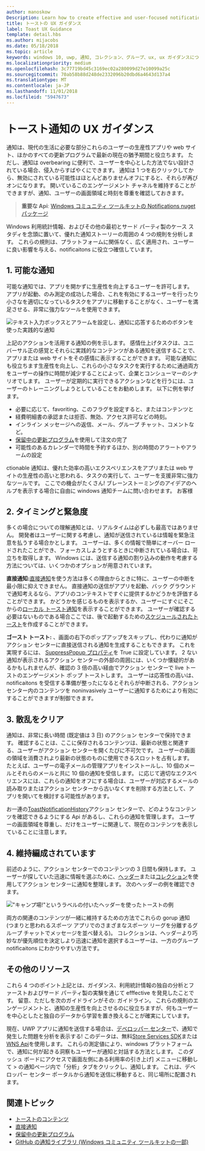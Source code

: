 ```yaml
---
author: manoskow
Description: Learn how to create effective and user-focused notifications that make your users prductive and happy.
title: トーストの UX ガイダンス
label: Toast UX Guidance
template: detail.hbs
ms.author: mijacobs
ms.date: 05/18/2018
ms.topic: article
keywords: windows 10, uwp, 通知, コレクション、グループ、ux, ux ガイダンスについては、ガイダンス、アクション、トースト、アクション センター、noninterruptive、効果的な通知、侵入通知、アクション可能な管理、整理
ms.localizationpriority: medium
ms.openlocfilehash: 3c77719bd45c3169ec02a280099d27e10099a25c
ms.sourcegitcommit: 70ab58b88d248de2332096b20dbd6a4643d137a4
ms.translationtype: MT
ms.contentlocale: ja-JP
ms.lasthandoff: 11/01/2018
ms.locfileid: "5947673"
---
```

# <a name="toast-notification-ux-guidance"></a>トースト通知の UX ガイダンス
通知は、現代の生活に必要な部分これらのユーザーの生産性アプリや web サイト、ほかのすべての更新プログラムで最新の現在の猶予期間と役立ちます。 ただし、通知は overbearing に便利で、ユーザーを中心とした方法でない設計されている場合、侵入からすばやくにできます。 通知は 1 つを右クリックしてから、無効にされている可能性はほとんどありませんオフにすると、それらが再びオンになります。  開いているこのエンゲージメント チャネルを維持することができますが、通知、ユーザーの画面領域と時刻を尊重を確認しておきます。

> **重要な Api**: [Windows コミュニティ ツールキットの Notifications nuget パッケージ](https://www.nuget.org/packages/Microsoft.Toolkit.Uwp.Notifications/)

Windows 利用統計情報、およびその他の最初とサード パーティ製のケース スタディを念頭に置いて、優れた通知ストーリーの周囲の 4 つの規則を分析します。  これらの規則は、プラットフォームに関係なく、広く適用され、ユーザーに良い影響を与える、notificaitons に役立つ確信しています。

## <a name="1-actionable-notifications"></a>1. 可能な通知
可能な通知では、アプリを開かずに生産性を向上するユーザーを許可します。  アプリが起動、のみ測定の成功した場合、これを有効にするユーザーを行ったり小さなを適切になっているタスクをアプリに移動することがなく、ユーザーを満足させる、非常に強力なツールを使用できます。

![テキスト入力ボックスとアラームを設定し、通知に応答するためのボタンを使った実践的な通知](images/actionable-notification-example01.png)

上記のアクションを活用する通知の例を示します。 感情仕上げタスクは、ユニバーサル正の感覚とそれらに実践的なコンテンツがある通知を送信することで、アプリまたは web サイトをその感情に表示することができます。 可能な通知にも役立ちます生産性を向上し、これらの小さなタスクを実行するために通過両方をユーザーの操作に時間が減少することによって、企業とコンシューマーのシナリオでします。 ユーザーが定期的に実行できるアクションなどを行うには、ユーザーのトレーニングしようとしていることをお勧めします。  以下に例を挙げます。
* 必要に応じて、favoriting、このフラグを設定すると、またはコンテンツと
* 経費明細書の承認または拒否、無効、アクセス許可などの時刻。
* インライン メッセージへの返信、メール、グループ チャット、コメントなど。
* [保留中の更新プログラム](toast-pending-update.md)を使用して注文の完了
* 可能性のあるカレンダーで時間を予約するほか、別の時間のアラートやアラームの設定

ctionable 通知は、優れた効率の高いエクスペリエンスをアプリまたは web サイトの生産性の高いと思われる、タスクの実行して、ユーザーを支援非常に強力なツールです。  ここでの機会がたくさん! ブレーンストーミングのアイデアのヘルプを表示する場合に自由に windows 通知チームに問い合わせます。  お客様 

## <a name="2-timing-and-urgency"></a>2. タイミングと緊急度
多くの場合についての理解通知とは、リアルタイムは必ずしも最高ではありません。 開発者はユーザーに関する考慮し、通知が送信されているは情報を緊急注意を払うする場合かとします。 ユーザーは、多くの情報で簡単にオーバー ロードされたことができ、フォーカスしようとするときに中断されている場合は、苛立ちを取得します。 Windows には、送信する通知の割り込みの動作を考慮する方法については、いくつかのオプションが用意されています。

**直接通知:**[直接通知](raw-notification-overview.md)を使う方法は多くの理由からときに特に、ユーザーの中断を最小限に抑えできません。  直接通知の送信がアプリを起動、バック グラウンドで通知考えるなら、アプリのコンテキストですぐに提供するかどうかを評価することができます。 かどうかを感じるものを表示するか、ユーザーにすぐにそこからの[ローカル トースト通知](send-local-toast.md)を表示することができます。  ユーザーが確認する必要はないものである場合ここでは、後で起動するための[スケジュールされたトースト](https://blogs.msdn.microsoft.com/tiles_and_toasts/2016/09/30/quickstart-sending-an-alarm-in-windows-10/)を作成することができます。

**ゴースト トースト:** 、画面の右下のポップアップをスキップし、代わりに通知がアクション センターに直接送信される通知を生成することもできます。 これを実現するには、 [SuppressPopup プロパティ](https://docs.microsoft.com/en-us/uwp/api/windows.ui.notifications.toastnotification.suppresspopup)を True に設定しています。 2 ない通知が表示されるアクション センターの外部の周囲には、いくつか懐疑的があるかもしれませんが、確認の 3 倍の高い経由でアクション センターで live トーストのエンゲージメント ポップ トーストします。  ユーザーは応答性の高いは、notificaitons を受信する準備が整ったになるとそれらが中断される、アクション センター内のコンテンツを noninvasively ユーザーに通知するためにより有効にすることができますが制御できます。

## <a name="3-clear-out-the-clutter"></a>3. 散乱をクリア
通知は、非常に長い時間 (既定値は 3 日) のアクション センターで保持できます。  確認することは、ここに保存されるコンテンツは、最新の状態と関連する、ユーザーがアクション センターを開くたびに不可欠です。 ユーザーの画面の領域を消費されより最新の状態のものに使用できるスロットを占有します。  たとえば、ユーザーの電子メールの管理アプリをインストールし、10 個のメールとそれらのメールと共に 10 個の通知を受信します。  に応じて適切なエクスペリエンスには、これらの通知をオフにする場合は、ユーザーが対応するメールの読み取りまたはアクション センターから古いなくすを削除する方法として、アプリを開いてを検討する可能性があります。

お一連の[ToastNotificationHistory](https://docs.microsoft.com/en-us/uwp/api/windows.ui.notifications.toastnotificationhistory)アクション センターで、どのようなコンテンツを確認できるようにする Api があるし、これらの通知を管理します。 ユーザーの画面領域を尊重し、だけをユーザーに関連して、現在のコンテンツを表示していることに注意します。

## <a name="4-keeping-organized"></a>4. 維持編成されています
前述のように、アクション センターでのコンテンツの 3 日間も保持します。  ユーザーが探していた迅速に情報を選ぶために、[ヘッダー](https://docs.microsoft.com/en-us/windows/uwp/design/shell/tiles-and-notifications/toast-headers)または[コレクション](https://docs.microsoft.com/en-us/uwp/api/windows.ui.notifications.toastcollection)を使用してアクション センターに通知を整理します。 次のヘッダーの例を確認できます。

!["キャンプ場!"というラベルの付いたヘッダーを使ったトーストの例](images/toast-headers-action-center.png)

両方の関連のコンテンツが一緒に維持するための方法でこれらの gorup 通知 (つまりと思われるスポーツ アプリでのさまざまなスポーツ リーグを分離するグループ チャットでメッセージを並べ替える)。 コレクションは、ヘッダーより巧妙なが優先順位を決定しより迅速に通知を選択するユーザーは、一方のグループ notificaitons にわかりやすい方法です。 

## <a name="other-resources"></a>その他のリソース
これら 4 つのポイント上記とは、ガイダンス、利用統計情報の独自の分析とファーストおよびサード パーティ製の実験を通じて efffective を発見したことです。 留意、ただしを次のガイドラインがその: ガイドライン。  これらの規則のエンゲージメントと、通知の生産性を向上させるのに役立ちますが、何もユーザーを中心としたと独自のデータから学習を置き換えることが確実にしています。  

現在、UWP アプリに通知を送信する場合は、[デベロッパー センター](https://developer.microsoft.com/en-us/windows)で、通知で発生した問題を分析を表示する! このデータは、無料[Store Services SDK](https://marketplace.visualstudio.com/items?itemName=AdMediator.MicrosoftStoreServicesSDK)または[WNS Api](https://docs.microsoft.com/en-us/windows/uwp/design/shell/tiles-and-notifications/windows-push-notification-services--wns--overview)を使用します。 これらの測定値により、windows プラットフォームで、通知に何が起きる洞察もユーザーが通知と対話する方法とします。 このダッシュ ボードにアクセスで画面左側にある利用率の引き上げ] メニューに移動して > の通知ページ内で「分析」タブをクリックし、通知します。  これは、デベロッパー センター ポータルから通知を送信に移動すると、同じ場所に配置されます。

## <a name="related-topics"></a>関連トピック

* [トーストのコンテンツ](adaptive-interactive-toasts.md)
* [直接通知](raw-notification-overview.md)
* [保留中の更新プログラム](toast-pending-update.md)
* [GitHub の通知ライブラリ (Windows コミュニティ ツールキットの一部)](https://github.com/Microsoft/UWPCommunityToolkit/tree/master/Microsoft.Toolkit.Uwp.Notifications)
